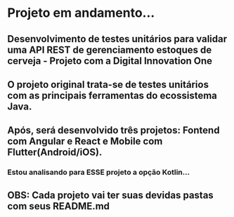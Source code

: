 # Projeto em andamento...

## Desenvolvimento de testes unitários para validar uma API REST de gerenciamento estoques de cerveja - Projeto com a Digital Innovation One

## O projeto original trata-se de testes unitários com as principais ferramentas do ecossistema Java.

## Após, será desenvolvido três projetos: Fontend com Angular e React e Mobile com Flutter(Android/iOS).

### Estou analisando para ESSE projeto a opção Kotlin...

## OBS: Cada projeto vai ter suas devidas pastas com seus README.md